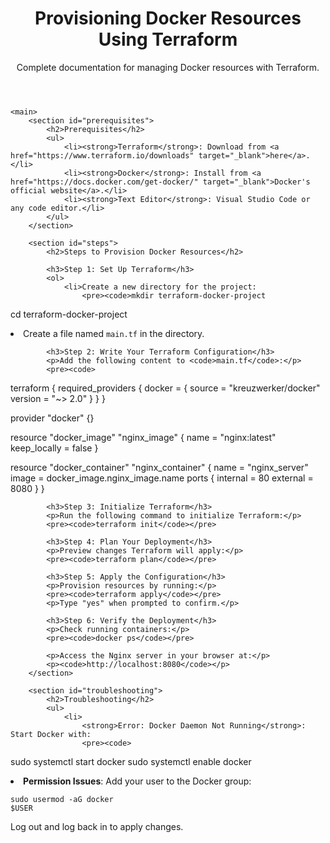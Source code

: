 <!DOCTYPE html>
<html lang="en">
<head>
    <meta charset="UTF-8">
    <meta name="viewport" content="width=device-width, initial-scale=1.0">
    
</head>
<body>
    <header>
        <h1>Provisioning Docker Resources Using Terraform</h1>
        <p>Complete documentation for managing Docker resources with Terraform.</p>
    </header>

    <main>
        <section id="prerequisites">
            <h2>Prerequisites</h2>
            <ul>
                <li><strong>Terraform</strong>: Download from <a href="https://www.terraform.io/downloads" target="_blank">here</a>.</li>
                <li><strong>Docker</strong>: Install from <a href="https://docs.docker.com/get-docker/" target="_blank">Docker's official website</a>.</li>
                <li><strong>Text Editor</strong>: Visual Studio Code or any code editor.</li>
            </ul>
        </section>

        <section id="steps">
            <h2>Steps to Provision Docker Resources</h2>

            <h3>Step 1: Set Up Terraform</h3>
            <ol>
                <li>Create a new directory for the project:
                    <pre><code>mkdir terraform-docker-project
cd terraform-docker-project</code></pre>
                </li>
                <li>Create a file named <code>main.tf</code> in the directory.</li>
            </ol>

            <h3>Step 2: Write Your Terraform Configuration</h3>
            <p>Add the following content to <code>main.tf</code>:</p>
            <pre><code>
terraform {
  required_providers {
    docker = {
      source  = "kreuzwerker/docker"
      version = "~> 2.0"
    }
  }
}

provider "docker" {}

resource "docker_image" "nginx_image" {
  name         = "nginx:latest"
  keep_locally = false
}

resource "docker_container" "nginx_container" {
  name  = "nginx_server"
  image = docker_image.nginx_image.name
  ports {
    internal = 80
    external = 8080
  }
}
            </code></pre>

            <h3>Step 3: Initialize Terraform</h3>
            <p>Run the following command to initialize Terraform:</p>
            <pre><code>terraform init</code></pre>

            <h3>Step 4: Plan Your Deployment</h3>
            <p>Preview changes Terraform will apply:</p>
            <pre><code>terraform plan</code></pre>

            <h3>Step 5: Apply the Configuration</h3>
            <p>Provision resources by running:</p>
            <pre><code>terraform apply</code></pre>
            <p>Type "yes" when prompted to confirm.</p>

            <h3>Step 6: Verify the Deployment</h3>
            <p>Check running containers:</p>
            <pre><code>docker ps</code></pre>

            <p>Access the Nginx server in your browser at:</p>
            <p><code>http://localhost:8080</code></p>
        </section>

        <section id="troubleshooting">
            <h2>Troubleshooting</h2>
            <ul>
                <li>
                    <strong>Error: Docker Daemon Not Running</strong>: Start Docker with:
                    <pre><code>
sudo systemctl start docker
sudo systemctl enable docker
                    </code></pre>
                </li>
                <li>
                    <strong>Permission Issues</strong>: Add your user to the Docker group:
                    <pre><code>sudo usermod -aG docker $USER</code></pre>
                    <p>Log out and log back in to apply changes.</p>
                </li>
            </ul>
        </section>
    </main>
</body>
</html>
